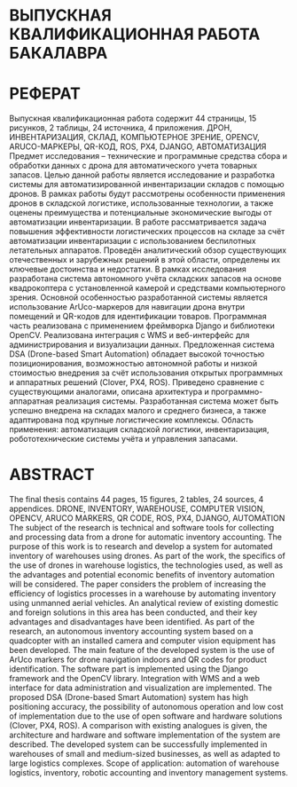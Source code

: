 # ВЫПУСКНАЯ КВАЛИФИКАЦИОННАЯ РАБОТА БАКАЛАВРА

# РЕФЕРАТ
Выпускная квалификационная работа содержит 44 страницы, 15 рисунков, 2 таблицы, 24 источника, 4 приложения.
ДРОН, ИНВЕНТАРИЗАЦИЯ, СКЛАД, КОМПЬЮТЕРНОЕ ЗРЕНИЕ, OPENCV, ARUCO-МАРКЕРЫ, QR-КОД, ROS, PX4, DJANGO, АВТОМАТИЗАЦИЯ
Предмет исследования – технические и программные средства сбора и обработки данных с дрона для автоматического учета товарных запасов.
Целью данной работы является исследование и разработка системы для автоматизированной инвентаризации складов с помощью дронов. В рамках работы будут рассмотрены особенности применения дронов в складской логистике, использованные технологии, а также оценены преимущества и потенциальные экономические выгоды от автоматизации инвентаризации.
В работе рассматривается задача повышения эффективности логистических процессов на складе за счёт автоматизации инвентаризации с использованием беспилотных летательных аппаратов. Проведён аналитический обзор существующих отечественных и зарубежных решений в этой области, определены их ключевые достоинства и недостатки.
В рамках исследования разработана система автономного учёта складских запасов на основе квадрокоптера с установленной камерой и средствами компьютерного зрения. Основной особенностью разработанной системы является использование ArUco-маркеров для навигации дрона внутри помещений и QR-кодов для идентификации товаров. Программная часть реализована с применением фреймворка Django и библиотеки OpenCV. Реализована интеграция с WMS и веб-интерфейс для администрирования и визуализации данных.
Предложенная система DSA (Drone-based Smart Automation) обладает высокой точностью позиционирования, возможностью автономной работы и низкой стоимостью внедрения за счёт использования открытых программных и аппаратных решений (Clover, PX4, ROS). Приведено сравнение с существующими аналогами, описана архитектура и программно-аппаратная реализация системы.
Разработанная система может быть успешно внедрена на складах малого и среднего бизнеса, а также адаптирована под крупные логистические комплексы.
Область применения: автоматизация складской логистики, инвентаризация, робототехнические системы учёта и управления запасами.
 
# ABSTRACT
The final thesis contains 44 pages, 15 figures, 2 tables, 24 sources, 4 appendices.
DRONE, INVENTORY, WAREHOUSE, COMPUTER VISION, OPENCV, ARUCO MARKERS, QR CODE, ROS, PX4, DJANGO, AUTOMATION
The subject of the research is technical and software tools for collecting and processing data from a drone for automatic inventory accounting.
The purpose of this work is to research and develop a system for automated inventory of warehouses using drones. As part of the work, the specifics of the use of drones in warehouse logistics, the technologies used, as well as the advantages and potential economic benefits of inventory automation will be considered.
The paper considers the problem of increasing the efficiency of logistics processes in a warehouse by automating inventory using unmanned aerial vehicles. An analytical review of existing domestic and foreign solutions in this area has been conducted, and their key advantages and disadvantages have been identified.
As part of the research, an autonomous inventory accounting system based on a quadcopter with an installed camera and computer vision equipment has been developed. The main feature of the developed system is the use of ArUco markers for drone navigation indoors and QR codes for product identification. The software part is implemented using the Django framework and the OpenCV library. Integration with WMS and a web interface for data administration and visualization are implemented.
The proposed DSA (Drone-based Smart Automation) system has high positioning accuracy, the possibility of autonomous operation and low cost of implementation due to the use of open software and hardware solutions (Clover, PX4, ROS). A comparison with existing analogues is given, the architecture and hardware and software implementation of the system are described.
The developed system can be successfully implemented in warehouses of small and medium-sized businesses, as well as adapted to large logistics complexes.
Scope of application: automation of warehouse logistics, inventory, robotic accounting and inventory management systems. 
